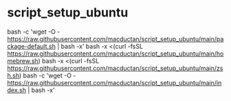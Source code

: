 # script_setup_ubuntu

bash -c 'wget -O - https://raw.githubusercontent.com/macductan/script_setup_ubuntu/main/package-default.sh | bash -x'
bash -x <(curl -fsSL https://raw.githubusercontent.com/macductan/script_setup_ubuntu/main/homebrew.sh)
bash -x <(curl -fsSL https://raw.githubusercontent.com/macductan/script_setup_ubuntu/main/zsh.sh)
bash -c 'wget -O - https://raw.githubusercontent.com/macductan/script_setup_ubuntu/main/index.sh | bash -x'
